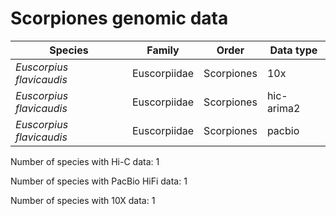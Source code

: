 # Scorpiones genomic data

| Species | Family | Order | Data type |
| -- | --- | --- | --- |
| *Euscorpius flavicaudis* | Euscorpiidae | Scorpiones | 10x |
| *Euscorpius flavicaudis* | Euscorpiidae | Scorpiones | hic-arima2 |
| *Euscorpius flavicaudis* | Euscorpiidae | Scorpiones | pacbio |

Number of species with Hi-C data: 1

Number of species with PacBio HiFi data: 1

Number of species with 10X data: 1
